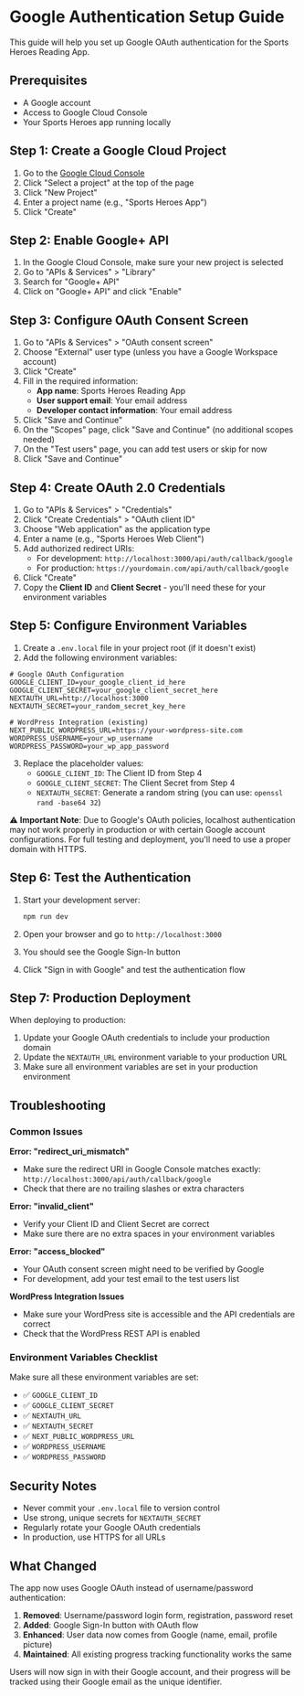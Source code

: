 # Google Authentication Setup Guide

This guide will help you set up Google OAuth authentication for the Sports Heroes Reading App.

## Prerequisites

- A Google account
- Access to Google Cloud Console
- Your Sports Heroes app running locally

## Step 1: Create a Google Cloud Project

1. Go to the [Google Cloud Console](https://console.cloud.google.com/)
2. Click "Select a project" at the top of the page
3. Click "New Project"
4. Enter a project name (e.g., "Sports Heroes App")
5. Click "Create"

## Step 2: Enable Google+ API

1. In the Google Cloud Console, make sure your new project is selected
2. Go to "APIs & Services" > "Library"
3. Search for "Google+ API"
4. Click on "Google+ API" and click "Enable"

## Step 3: Configure OAuth Consent Screen

1. Go to "APIs & Services" > "OAuth consent screen"
2. Choose "External" user type (unless you have a Google Workspace account)
3. Click "Create"
4. Fill in the required information:
   - **App name**: Sports Heroes Reading App
   - **User support email**: Your email address
   - **Developer contact information**: Your email address
5. Click "Save and Continue"
6. On the "Scopes" page, click "Save and Continue" (no additional scopes needed)
7. On the "Test users" page, you can add test users or skip for now
8. Click "Save and Continue"

## Step 4: Create OAuth 2.0 Credentials

1. Go to "APIs & Services" > "Credentials"
2. Click "Create Credentials" > "OAuth client ID"
3. Choose "Web application" as the application type
4. Enter a name (e.g., "Sports Heroes Web Client")
5. Add authorized redirect URIs:
   - For development: `http://localhost:3000/api/auth/callback/google`
   - For production: `https://yourdomain.com/api/auth/callback/google`
6. Click "Create"
7. Copy the **Client ID** and **Client Secret** - you'll need these for your environment variables

## Step 5: Configure Environment Variables

1. Create a `.env.local` file in your project root (if it doesn't exist)
2. Add the following environment variables:

```env
# Google OAuth Configuration
GOOGLE_CLIENT_ID=your_google_client_id_here
GOOGLE_CLIENT_SECRET=your_google_client_secret_here
NEXTAUTH_URL=http://localhost:3000
NEXTAUTH_SECRET=your_random_secret_key_here

# WordPress Integration (existing)
NEXT_PUBLIC_WORDPRESS_URL=https://your-wordpress-site.com
WORDPRESS_USERNAME=your_wp_username
WORDPRESS_PASSWORD=your_wp_app_password
```

3. Replace the placeholder values:
   - `GOOGLE_CLIENT_ID`: The Client ID from Step 4
   - `GOOGLE_CLIENT_SECRET`: The Client Secret from Step 4
   - `NEXTAUTH_SECRET`: Generate a random string (you can use: `openssl rand -base64 32`)

⚠️ **Important Note**: Due to Google's OAuth policies, localhost authentication may not work properly in production or with certain Google account configurations. For full testing and deployment, you'll need to use a proper domain with HTTPS.

## Step 6: Test the Authentication

1. Start your development server:
   ```bash
   npm run dev
   ```

2. Open your browser and go to `http://localhost:3000`

3. You should see the Google Sign-In button

4. Click "Sign in with Google" and test the authentication flow

## Step 7: Production Deployment

When deploying to production:

1. Update your Google OAuth credentials to include your production domain
2. Update the `NEXTAUTH_URL` environment variable to your production URL
3. Make sure all environment variables are set in your production environment

## Troubleshooting

### Common Issues

**Error: "redirect_uri_mismatch"**
- Make sure the redirect URI in Google Console matches exactly: `http://localhost:3000/api/auth/callback/google`
- Check that there are no trailing slashes or extra characters

**Error: "invalid_client"**
- Verify your Client ID and Client Secret are correct
- Make sure there are no extra spaces in your environment variables

**Error: "access_blocked"**
- Your OAuth consent screen might need to be verified by Google
- For development, add your test email to the test users list

**WordPress Integration Issues**
- Make sure your WordPress site is accessible and the API credentials are correct
- Check that the WordPress REST API is enabled

### Environment Variables Checklist

Make sure all these environment variables are set:

- ✅ `GOOGLE_CLIENT_ID`
- ✅ `GOOGLE_CLIENT_SECRET`
- ✅ `NEXTAUTH_URL`
- ✅ `NEXTAUTH_SECRET`
- ✅ `NEXT_PUBLIC_WORDPRESS_URL`
- ✅ `WORDPRESS_USERNAME`
- ✅ `WORDPRESS_PASSWORD`

## Security Notes

- Never commit your `.env.local` file to version control
- Use strong, unique secrets for `NEXTAUTH_SECRET`
- Regularly rotate your Google OAuth credentials
- In production, use HTTPS for all URLs

## What Changed

The app now uses Google OAuth instead of username/password authentication:

1. **Removed**: Username/password login form, registration, password reset
2. **Added**: Google Sign-In button with OAuth flow
3. **Enhanced**: User data now comes from Google (name, email, profile picture)
4. **Maintained**: All existing progress tracking functionality works the same

Users will now sign in with their Google account, and their progress will be tracked using their Google email as the unique identifier.

